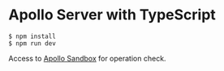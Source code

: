 # Apollo Server with TypeScript

```
$ npm install
$ npm run dev
```

Access to [Apollo Sandbox](https://studio.apollographql.com/sandbox/explorer) for operation check.